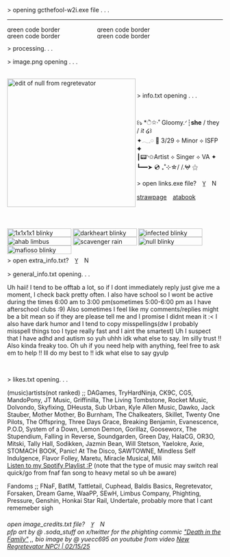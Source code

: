 <p align="left" >> opening gcthefool-w2i.exe file . . . </p>
<hr>
<img width="210" height="15" alt="green code border" src="https://github.com/user-attachments/assets/a019348a-f913-437f-bf59-998d40b85050" /><img width="210" height="15" alt="green code border" src="https://github.com/user-attachments/assets/a019348a-f913-437f-bf59-998d40b85050" /><img width="210" height="15" alt="green code border" src="https://github.com/user-attachments/assets/a019348a-f913-437f-bf59-998d40b85050" /><img width="210" height="15" alt="green code border" src="https://github.com/user-attachments/assets/a019348a-f913-437f-bf59-998d40b85050" /> <br>
<p align="left" >> processing. . .</p>
<p align="left" >> image.png opening . . . </p>
<br>
<img align="left" width="300" height="300" alt="edit of null from regretevator" src="https://github.com/user-attachments/assets/0675d4c3-caa8-42ae-82ed-09fe51fa6722" />
<br>
<p align="left" >> info.txt opening . . . </p>
<br>
<p align="left" <br> ꒰ঌ‪ *ੈ✩‧˚ Gloomy.ᐟ┆<b>she</b> / they / <i>it</i> ໒꒱ <br>
✦𓂃𓈒𓏸︎︎︎︎ 💙 3/29 ⟡ Minor ⟡ ISFP ✦ <br>
┃📟◝✩Artist ⟡ Singer ⟡ VA ✦ <br>
┗━━➤ 💿 ₊˚⊹☆/ /.𖤍 ⚝ <p/>
<p align="left" >> open links.exe file?  Y̲  N </p>
<p align="left"> <a href="https://gcthefool.straw.page">strawpage</a>  <a href="https://gcthefool.atabook.org">atabook</a> </p>
<br>
<br>
<br>
<image align="left" width="150" height="20" alt="1x1x1x1 blinky" src="https://github.com/user-attachments/assets/00ab0570-c0de-4e82-b96e-78299985af89" /> <image align="left" width="150" height="20" alt="darkheart blinky" src="https://github.com/user-attachments/assets/defc2953-4e2a-40b3-aa38-55d21d5318eb" /><image align="left" width="150" height="20" alt="infected blinky" src="https://github.com/user-attachments/assets/045bb75a-d324-46e7-8926-afe65972f3f6" /><image align="left" width="150" height="20" alt="ahab limbus company blinky" src="https://github.com/user-attachments/assets/84a4be84-7a9b-46b2-9975-f2d36013592f" /> <image align="left" width="150" height="20" alt="scavenger rain world blinky" src="https://github.com/user-attachments/assets/04b50e3b-c84a-42a9-97c5-01463835fbaf" /> <image align="left" width="150" height="20" alt="null blinky" src="https://github.com/user-attachments/assets/03448e21-2120-47aa-9bf1-ae61f3682a10" /> <image align="left" width="150" height="20" alt="mafioso blinky" src="https://github.com/user-attachments/assets/aee0f027-d7c0-44cf-8471-3a478ea642e1" />
<br>
<br>
<br>
<p align="left"  >> open extra_info.txt?  Y̲  N </p>
<p align="left" >> general_info.txt opening. . . </p>
<p align="left">  Uh haii! I tend to be offtab a lot, so if I dont immediately reply just give me a moment, I check back pretty often. I also have school so I wont be active during the times 6:00 am to 3:00 pm(sometimes 5:00-6:00 pm as I have afterschool clubs :9) Also sometimes I feel like my comments/replies might be a bit mean so if they are please tell me and I promise I didnt mean it :< I also have dark humor and I tend to copy misspellings(dw I probably misspell things too I type really fast and I aint the smartest) Uh I suspect that I have adhd and autism so yuh uhhh idk what else to say. Im silly trust !! Also kinda freaky too. Oh uh if you need help with anything, feel free to ask em to help !! Ill do my best to !! idk what else to say gyulp</p>
<br>
<p align="left" >> likes.txt opening. . . </p>
<p align="left"> (music)artists(not ranked) ;; DAGames, TryHardNinja, CK9C, CG5, MandoPony, JT Music, Griffinilla, The Living Tombstone, Rocket Music, Dolvondo, Skyfixing, DHeusta, Sub Urban, Kyle Allen Music, Dawko, Jack Stauber, Mother Mother, Bo Burnham, The Chalkeaters, Skillet, Twenty One Pilots, The Offspring, Three Days Grace, Breaking Benjamin, Evanescence, P.O.D, System of a Down, Lemon Demon, Gorillaz, Gooseworx, The Stupendium, Falling in Reverse, Soundgarden, Green Day, HalaCG, OR3O, Mitski, Tally Hall, Sodikken, Jazmin Bean, Will Stetson, Yaelokre, Axie, STOMACH BOOK, Panic! At The Disco, SAWTOWNE, Mindless Self Indulgence, Flavor Folley, Maretu, Miracle Musical, Mili
<br> <a href="https://open.spotify.com/playlist/3yzz4GFbC6S05Pm4HFkGJ6?si=YplDlGXFRBWhAl-_PIHrkA&pi=qFYZwYQXSneZi">Listen to my Spotify Playlist :P</a> (note that the type of music may switch real quick/go from fnaf fan song to heavy metal so uh be aware)</p>
<p align="left"> Fandoms ;; FNaF, BatIM, Tattletail, Cuphead, Baldis Basics, Regretevator, Forsaken, Dream Game, WaaPP, SEwH, Limbus Company, Phighting, Pressure, Genshin, Honkai Star Rail, Undertale, probably more that I cant rememeber sigh
<br>
<h6 align="left" >open image_credits.txt file?  Y̲  N
<br> pfp art by @ .soda_stuff on x/twitter for the phighting commic <a href="https://boggio.net/reader/ditf">"Death in the Family"</a> ,, bio image by @ yuecc695 on youtube from video <a href="https://youtu.be/XRf599HkcKQ?si=oVCufzXQIE6CPfM-">New Regretevator NPC! | 02/15/25</a></h6>
